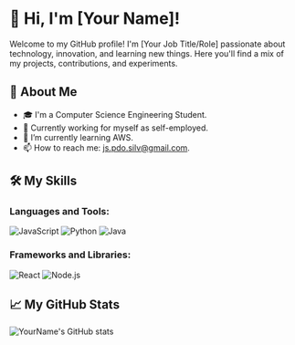 # 👋 Hi, I'm [Your Name]!

Welcome to my GitHub profile! I'm [Your Job Title/Role] passionate about technology, innovation, and learning new things. Here you'll find a mix of my projects, contributions, and experiments.

## 🚀 About Me
- 🎓 I'm a Computer Science Engineering Student.
- 💼 Currently working for myself as self-employed.
- 🌱 I’m currently learning AWS.
- 📫 How to reach me: js.pdo.silv@gmail.com.


## 🛠️ My Skills

### Languages and Tools:
![JavaScript](https://img.shields.io/badge/-JavaScript-black?style=flat-square&logo=javascript)
![Python](https://img.shields.io/badge/-Python-black?style=flat-square&logo=Python)
![Java](https://img.shields.io/badge/-Java-black?style=flat-square&logo=Java)
<!-- Add more badges from https://shields.io/ -->

### Frameworks and Libraries:
![React](https://img.shields.io/badge/-React-black?style=flat-square&logo=react)
![Node.js](https://img.shields.io/badge/-Node.js-black?style=flat-square&logo=node.js)
<!-- Add more badges from https://shields.io/ -->

## 📈 My GitHub Stats

![YourName's GitHub stats](https://github-readme-stats.vercel.app/api?username=josedasilva11&show_icons=true&theme=radical)

<!-- Replace 'yourusername' with your GitHub Username -->


<!--
**yourusername/yourusername** is a ✨ _special_ ✨ repository because its `README.md` (this file) appears on your GitHub profile.
You can click the Preview link to take a look at your changes.
-->

